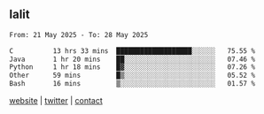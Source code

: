 ## lalit

<!--START_SECTION:waka-->

```txt
From: 21 May 2025 - To: 28 May 2025

C          13 hrs 33 mins  ███████████████████░░░░░░   75.55 %
Java       1 hr 20 mins    ██░░░░░░░░░░░░░░░░░░░░░░░   07.46 %
Python     1 hr 18 mins    █▓░░░░░░░░░░░░░░░░░░░░░░░   07.26 %
Other      59 mins         █▒░░░░░░░░░░░░░░░░░░░░░░░   05.52 %
Bash       16 mins         ▒░░░░░░░░░░░░░░░░░░░░░░░░   01.57 %
```

<!--END_SECTION:waka-->

[website](https://lalit.sh) | [twitter](https://x.com/@lalitcodes) | [contact](https://lalit.sh/contact)
